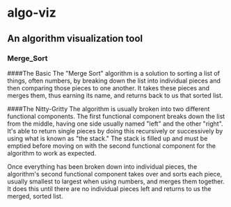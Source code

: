 # algo-viz

## An algorithm visualization tool

### Merge_Sort
####The Basic
The "Merge Sort" algorithm is a solution to sorting a list of things, often numbers, by breaking down the list into individual pieces and then comparing those pieces to one another. It takes these pieces and merges them, thus earning its name, and returns back to us that sorted list.

####The Nitty-Gritty
The algorithm is usually broken into two different functional components. The first functional component breaks down the list from the middle, having one side usually named "left" and the other "right". It's able to return single pieces by doing this recursively or successively by using what is known as "the stack." The stack is filled up and must be emptied before moving on with the second functional component for the algorithm to work as expected. 

Once everything has been broken down into individual pieces, the algorithm's second functional component takes over and sorts each piece, usually smallest to largest when using numbers, and merges them together. It does this until there are no individual pieces left and returns to us the merged, sorted list.

